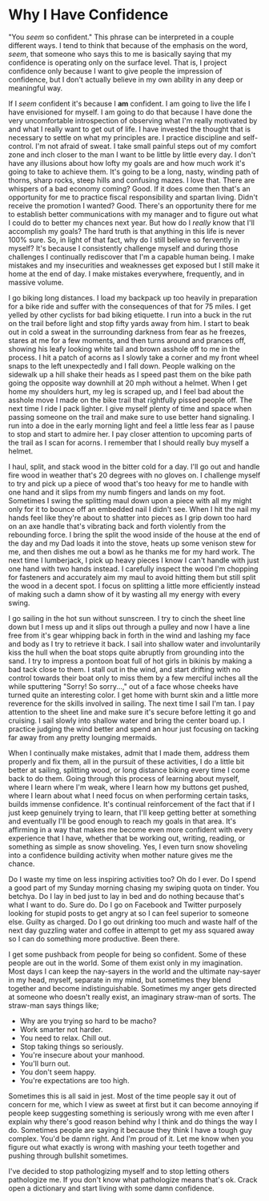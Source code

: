 # Why I Have Confidence
"You _seem_ so confident." This phrase can be interpreted in a couple different ways. I tend to think that because of the emphasis on the word, _seem_, that someone who says this to me is basically saying that my confidence is operating only on the surface level. That is, I project confidence only because I want to give people the impression of confidence, but I don't actually believe in my own ability in any deep or meaningful way.

If I _seem_ confident it's because I **am** confident. I am going to live the life I have envisioned for myself. I am going to do that because I have done the very uncomfortable introspection of observing what I'm really motivated by and what I really want to get out of life. I have invested the thought that is necessary to settle on what my principles are. I practice discipline and self-control. I'm not afraid of sweat. I take small painful steps out of my comfort zone and inch closer to the man I want to be little by little every day. I don't have any illusions about how lofty my goals are and how much work it's going to take to achieve them. It's going to be a long, nasty, winding path of thorns, sharp rocks, steep hills and confusing mazes. I love that. There are whispers of a bad economy coming? Good. If it does come then that's an opportunity for me to practice fiscal responsibility and spartan living. Didn't receive the promotion I wanted? Good. There's an opportunity there for me to establish better communications with my manager and to figure out what I could do to better my chances next year. But how do I _really_ know that I'll accomplish my goals? The hard truth is that anything in this life is never 100% sure. So, in light of that fact, why do I still believe so fervently in myself? It's because I consistently challenge myself and during those challenges I continually rediscover that I'm a capable human being. I make mistakes and my insecurities and weaknesses get exposed but I still make it home at the end of day. I make mistakes everywhere, frequently, and in massive volume.

I go biking long distances. I load my backpack up too heavily in preparation for a bike ride and suffer with the consequences of that for 75 miles. I get yelled by other cyclists for bad biking etiquette. I run into a buck in the rut on the trail before light and stop fifty yards away from him. I start to beak out in cold a sweat in the surrounding darkness from fear as he freezes, stares at me for a few moments, and then turns around and prances off, showing his leafy looking white tail and brown asshole off to me in the process. I hit a patch of acorns as I slowly take a corner and my front wheel snaps to the left unexpectedly and I fall down. People walking on the sidewalk up a hill shake their heads as I speed past them on the bike path going the opposite way downhill at 20 mph without a helmet. When I get home my shoulders hurt, my leg is scraped up, and I feel bad about the asshole move I made on the bike trail that rightfully pissed people off. The next time I ride I pack lighter. I give myself plenty of time and space when passing someone on the trail and make sure to use better hand signaling. I run into a doe in the early morning light and feel a little less fear as I pause to stop and start to admire her. I pay closer attention to upcoming parts of the trail as I scan for acorns. I remember that I should really buy myself a helmet.

I haul, split, and stack wood in the bitter cold for a day. I'll go out and handle fire wood in weather that's 20 degrees with no gloves on. I challenge myself to try and pick up a piece of wood that's too heavy for me to handle with one hand and it slips from my numb fingers and lands on my foot. Sometimes I swing the splitting maul down upon a piece with all my might only for it to bounce off an embedded nail I didn't see. When I hit the nail my hands feel like they're about to shatter into pieces as I grip down too hard on an axe handle that's vibrating back and forth violently from the rebounding force. I bring the split the wood inside of the house at the end of the day and my Dad loads it into the stove, heats up some venison stew for me, and then dishes me out a bowl as he thanks me for my hard work. The next time I lumberjack, I pick up heavy pieces I know I can't handle with just one hand with two hands instead. I carefully inspect the wood I'm chopping for fasteners and accurately aim my maul to avoid hitting them but still split the wood in a decent spot. I focus on splitting a little more efficiently instead of making such a damn show of it by wasting all my energy with every swing.  

I go sailing in the hot sun without sunscreen. I try to cinch the sheet line down but I mess up and it slips out through a pulley and now I have a line free from it's gear whipping back in forth in the wind and lashing my face and body as I try to retrieve it back. I sail into shallow water and involuntarily kiss the hull when the boat stops quite abruptly from grounding into the sand. I try to impress a pontoon boat full of hot girls in bikinis by making a bad tack close to them. I stall out in the wind, and start drifting with no control towards their boat only to miss them by a few merciful inches all the while sputtering "Sorry! So sorry...," out of a face whose cheeks have turned quite an interesting color. I get home with burnt skin and a little more reverence for the skills involved in sailing. The next time I sail I'm tan. I pay attention to the sheet line and make sure it's secure before letting it go and cruising. I sail slowly into shallow water and bring the center board up. I practice judging the wind better and spend an hour just focusing on tacking far away from any pretty lounging mermaids.

When I continually make mistakes, admit that I made them, address them properly and fix them, all in the pursuit of these activities, I do a little bit better at sailing, splitting wood, or long distance biking every time I come back to do them. Going through this process of learning about myself, where I learn where I'm weak, where I learn how my buttons get pushed, where I learn about what I need focus on when performing certain tasks, builds immense confidence. It's continual reinforcement of the fact that if I just keep genuinely trying to learn, that I'll keep getting better at something and eventually I'll be good enough to reach my goals in that area. It's affirming in a way that makes me become even more confident with every experience that I have, whether that be working out, writing, reading, or something as simple as snow shoveling. Yes, I even turn snow shoveling into a confidence building activity when mother nature gives me the chance.  

Do I waste my time on less inspiring activities too? Oh do I ever. Do I spend a good part of my Sunday morning chasing my swiping quota on tinder. You betchya. Do I lay in bed just to lay in bed and do nothing because that's what I want to do. Sure do. Do I go on Facebook and Twitter purposely looking for stupid posts to get angry at so I can feel superior to someone else. Guilty as charged. Do I go out drinking too much and waste half of the next day guzzling water and coffee in attempt to get my ass squared away so I can do something more productive. Been there.

I get some pushback from people for being so confident. Some of these people are out in the world. Some of them exist only in my imagination. Most days I can keep the nay-sayers in the world and the ultimate nay-sayer in my head, myself, separate in my mind, but sometimes they blend together and become indistinguishable. Sometimes my anger gets directed at someone who doesn't really exist, an imaginary straw-man of sorts. The straw-man says things like;
* Why are you trying so hard to be macho?
* Work smarter not harder.
* You need to relax. Chill out.
* Stop taking things so seriously.
* You're insecure about your manhood.
* You'll burn out.
* You don't seem happy.
* You're expectations are too high.

Sometimes this is all said in jest. Most of the time people say it out of concern for me, which I view as sweet at first but it can become annoying if people keep suggesting something is seriously wrong with me even after I explain why there's good reason behind why I think and do things the way I do. Sometimes people are saying it because they think I have a tough guy complex. You'd be damn right. And I'm proud of it. Let me know when you figure out what exactly is wrong with mashing your teeth together and pushing through bullshit sometimes.

I've decided to stop pathologizing myself and to stop letting others pathologize me. If you don't know what pathologize means that's ok. Crack open a dictionary and start living with some damn confidence.
